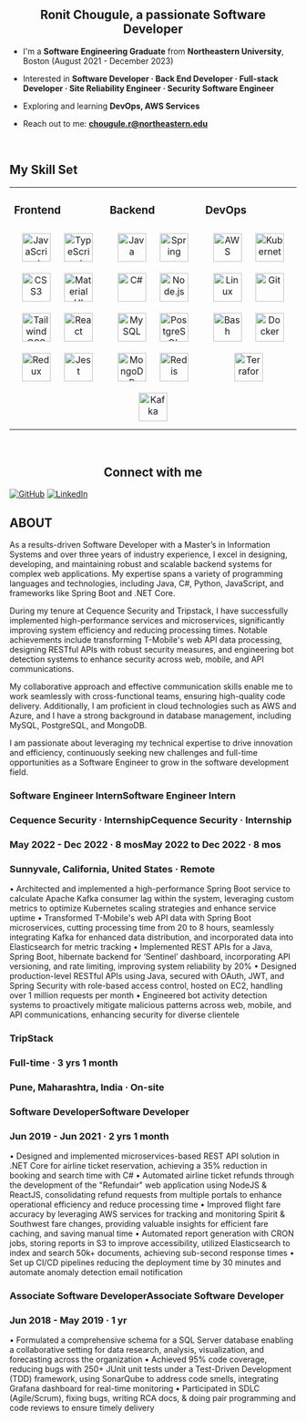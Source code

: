 ## <div align="center">Ronit Chougule, a passionate Software Developer</div>  
  
- I'm a **Software Engineering Graduate** from **Northeastern University**, Boston (August 2021 - December 2023)  
  
- Interested in **Software Developer · Back End Developer · Full-stack Developer · Site Reliability Engineer · Security Software Engineer**  
  
- Exploring and learning **DevOps, AWS Services**  

- Reach out to me: **chougule.r@northeastern.edu**  
  
<br/>

## My Skill Set  

<table><tr><td valign="top" width="33%">

### Frontend  
<div align="center">  
<a href="https://www.javascript.com/" target="_blank"><img style="margin: 10px" src="https://profilinator.rishav.dev/skills-assets/javascript-original.svg" alt="JavaScript" height="50" /></a>  
<a href="https://www.typescriptlang.org/" target="_blank"><img style="margin: 10px" src="https://profilinator.rishav.dev/skills-assets/typescript-original.svg" alt="TypeScript" height="50" /></a>  
<a href="https://www.w3schools.com/css/" target="_blank"><img style="margin: 10px" src="https://profilinator.rishav.dev/skills-assets/css3-original-wordmark.svg" alt="CSS3" height="50" /></a>  
<a href="https://mui.com/" target="_blank"><img style="margin: 10px" src="https://profilinator.rishav.dev/skills-assets/mui.png" alt="Material UI" height="50" /></a>    
<a href="https://www.tailwindcss.com/" target="_blank"><img style="margin: 10px" src="https://profilinator.rishav.dev/skills-assets/tailwindcss.svg" alt="Tailwind CSS" height="50" /></a>  
<a href="https://reactjs.org/" target="_blank"><img style="margin: 10px" src="https://profilinator.rishav.dev/skills-assets/react-original-wordmark.svg" alt="React" height="50" /></a>  
<a href="https://redux.js.org/" target="_blank"><img style="margin: 10px" src="https://profilinator.rishav.dev/skills-assets/redux-original.svg" alt="Redux" height="50" /></a>  
<a href="https://www.jestjs.io/" target="_blank"><img style="margin: 10px" src="https://profilinator.rishav.dev/skills-assets/jest.svg" alt="Jest" height="50" /></a>  
</div>
</td><td valign="top" width="33%">

### Backend  
<div align="center">  
<a href="https://www.java.com/" target="_blank"><img style="margin: 10px" src="https://profilinator.rishav.dev/skills-assets/java-original-wordmark.svg" alt="Java" height="50" /></a>  
<a href="https://docs.spring.io/spring-framework/docs/3.0.x/reference/expressions.html#:~:text=The%20Spring%20Expression%20Language%20(SpEL,and%20basic%20string%20templating%20functionality." target="_blank"><img style="margin: 10px" src="https://profilinator.rishav.dev/skills-assets/springio-icon.svg" alt="Spring" height="50" /></a>
<a href="https://learn.microsoft.com/en-us/dotnet/csharp/" target="_blank"><img style="margin: 10px" src="https://profilinator.rishav.dev/skills-assets/csharp-original.svg" alt="C#" height="50" /></a>
<a href="https://nodejs.org/" target="_blank"><img style="margin: 10px" src="https://profilinator.rishav.dev/skills-assets/nodejs-original-wordmark.svg" alt="Node.js" height="50" /></a>  
<a href="https://www.mysql.com/" target="_blank"><img style="margin: 10px" src="https://profilinator.rishav.dev/skills-assets/mysql-original-wordmark.svg" alt="MySQL" height="50" /></a>  
<a href="https://www.postgresql.org/" target="_blank"><img style="margin: 10px" src="https://profilinator.rishav.dev/skills-assets/postgresql-original-wordmark.svg" alt="PostgreSQL" height="50" /></a>  
<a href="https://www.mongodb.com/" target="_blank"><img style="margin: 10px" src="https://profilinator.rishav.dev/skills-assets/mongodb-original-wordmark.svg" alt="MongoDB" height="50" /></a>  
<a href="https://redis.io/" target="_blank"><img style="margin: 10px" src="https://profilinator.rishav.dev/skills-assets/redis-original-wordmark.svg" alt="Redis" height="50" /></a>   
<a href="https://kafka.apache.org/" target="_blank"><img style="margin: 10px" src="https://profilinator.rishav.dev/skills-assets/apache_kafka-icon.svg" alt="Kafka" height="50" /></a>  
</div>
</td><td valign="top" width="33%">

### DevOps  
<div align="center">  
<a href="https://aws.amazon.com/" target="_blank"><img style="margin: 10px" src="https://profilinator.rishav.dev/skills-assets/amazonwebservices-original-wordmark.svg" alt="AWS" height="50" /></a>  
<a href="https://kubernetes.io/" target="_blank"><img style="margin: 10px" src="https://profilinator.rishav.dev/skills-assets/kubernetes-icon.svg" alt="Kubernetes" height="50" /></a>  
<a href="https://www.linux.org/" target="_blank"><img style="margin: 10px" src="https://profilinator.rishav.dev/skills-assets/linux-original.svg" alt="Linux" height="50" /></a>  
<a href="https://github.com/" target="_blank"><img style="margin: 10px" src="https://profilinator.rishav.dev/skills-assets/git-scm-icon.svg" alt="Git" height="50" /></a>  
<a href="https://www.gnu.org/software/bash/" target="_blank"><img style="margin: 10px" src="https://profilinator.rishav.dev/skills-assets/gnu_bash-icon.svg" alt="Bash" height="50" /></a>  
<a href="https://www.docker.com/" target="_blank"><img style="margin: 10px" src="https://profilinator.rishav.dev/skills-assets/docker-original-wordmark.svg" alt="Docker" height="50" /></a>  
<a href="https://www.terraform.io/" target="_blank"><img style="margin: 10px" src="https://profilinator.rishav.dev/skills-assets/terraformio-icon.svg" alt="Terraform" height="50" /></a>    
  
</div>
</td></tr></table>  
<br/>  

## <div align="center">Connect with me</div>  
[![GitHub](https://img.shields.io/badge/GitHub-181717?style=for-the-badge&logo=github&logoColor=white)](https://github.com/Ronitm10)
[![LinkedIn](https://img.shields.io/badge/LinkedIn-0A66C2?style=for-the-badge&logo=linkedin&logoColor=white)](https://www.linkedin.com/in/ronit-chougule/)

## ABOUT

As a results-driven Software Developer with a Master’s in Information Systems and over three years of industry experience, I excel in designing, developing, and maintaining robust and scalable backend systems for complex web applications. My expertise spans a variety of programming languages and technologies, including Java, C#, Python, JavaScript, and frameworks like Spring Boot and .NET Core.

During my tenure at Cequence Security and Tripstack, I have successfully implemented high-performance services and microservices, significantly improving system efficiency and reducing processing times. Notable achievements include transforming T-Mobile's web API data processing, designing RESTful APIs with robust security measures, and engineering bot detection systems to enhance security across web, mobile, and API communications.

My collaborative approach and effective communication skills enable me to work seamlessly with cross-functional teams, ensuring high-quality code delivery. Additionally, I am proficient in cloud technologies such as AWS and Azure, and I have a strong background in database management, including MySQL, PostgreSQL, and MongoDB.

I am passionate about leveraging my technical expertise to drive innovation and efficiency, continuously seeking new challenges and full-time opportunities as a Software Engineer to grow in the software development field.

### Software Engineer InternSoftware Engineer Intern
### Cequence Security · InternshipCequence Security · Internship
### May 2022 - Dec 2022 · 8 mosMay 2022 to Dec 2022 · 8 mos
### Sunnyvale, California, United States · Remote
• Architected and implemented a high-performance Spring Boot service to calculate Apache Kafka consumer lag within the system, leveraging custom metrics to optimize Kubernetes scaling strategies and enhance service uptime
• Transformed T-Mobile's web API data with Spring Boot microservices, cutting processing time from 20 to 8 hours, seamlessly integrating Kafka for enhanced data distribution, and incorporated data into Elasticsearch for metric tracking
• Implemented REST APIs for a Java, Spring Boot, hibernate backend for ‘Sentinel’ dashboard, incorporating API versioning, and rate limiting, improving system reliability by 20%
• Designed production-level RESTful APIs using Java, secured with OAuth, JWT, and Spring Security with role-based access control, hosted on EC2, handling over 1 million requests per month
• Engineered bot activity detection systems to proactively mitigate malicious patterns across web, mobile, and API communications, enhancing security for diverse clientele


### TripStack
### Full-time · 3 yrs 1 month
### Pune, Maharashtra, India · On-site
### Software DeveloperSoftware Developer
### Jun 2019 - Jun 2021 · 2 yrs 1 month
• Designed and implemented microservices-based REST API solution in .NET Core for airline ticket reservation, achieving a 35% reduction in booking and search time with C#
• Automated airline ticket refunds through the development of the "Refundair" web application using NodeJS & ReactJS, consolidating refund requests from multiple portals to enhance operational efficiency and reduce processing time 
• Improved flight fare accuracy by leveraging AWS services for tracking and monitoring Spirit & Southwest fare changes, providing valuable insights for efficient fare caching, and saving manual time
• Automated report generation with CRON jobs, storing reports in S3 to improve accessibility, utilized Elasticsearch to index and search 50k+ documents, achieving sub-second response times
• Set up CI/CD pipelines reducing the deployment time by 30 minutes and automate anomaly detection email notification

### Associate Software DeveloperAssociate Software Developer
### Jun 2018 - May 2019 · 1 yr
• Formulated a comprehensive schema for a SQL Server database enabling a collaborative setting for data research, analysis, visualization, and forecasting across the organization
• Achieved 95% code coverage, reducing bugs with 250+ JUnit unit tests under a Test-Driven Development (TDD) framework, using SonarQube to address code smells, integrating Grafana dashboard for real-time monitoring
• Participated in SDLC (Agile/Scrum), fixing bugs, writing RCA docs, & doing pair programming and code reviews to ensure timely delivery
